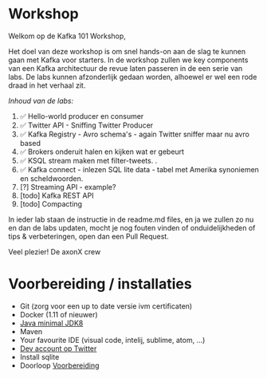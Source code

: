 # Workshop

Welkom op de Kafka 101 Workshop,

Het doel van deze workshop is om snel hands-on aan de slag te kunnen gaan met Kafka voor starters. In de workshop zullen we key components van een Kafka architectuur de revue laten passeren in de een serie van labs. De labs kunnen afzonderlijk gedaan worden, alhoewel er wel een rode draad in het verhaal zit.

*Inhoud van de labs:*
1. ✅ Hello-world producer en consumer 
2. ✅ Twitter API - Sniffing Twitter Producer
3. ✅ Kafka Registry - Avro schema's - again Twitter sniffer maar nu avro based
4. ✅ Brokers onderuit halen en kijken wat er gebeurt
5. ✅ KSQL stream maken met filter-tweets. .
6. ✅ Kafka connect - inlezen SQL lite data - tabel met Amerika synoniemen en scheldwoorden. 
7. [?] Streaming API - example?
8. [todo] Kafka REST API 
9. [todo] Compacting


In ieder lab staan de instructie in de readme.md files, en ja we zullen zo nu en dan de labs updaten, mocht je nog fouten vinden of onduidelijkheden of tips & verbeteringen, open dan een Pull Request.

Veel plezier!
De axonX crew


# Voorbereiding / installaties
-   Git (zorg voor een up to date versie ivm certificaten)
-   Docker (1.11 of nieuwer)
-   [Java minimal JDK8](https://www.oracle.com/technetwork/pt/java/javase/downloads/jdk8-downloads-2133151.html?printOnly=1)
-   Maven
-   Your favourite IDE (visual code, intelij, sublime, atom, …)
-   [Dev account op Twitter](https://developer.twitter.com/) 
-   Install sqlite 
-	Doorloop [Voorbereiding](https://github.com/axonxai/kafka101_workshop/tree/iteratie_01/voorbereiding)

